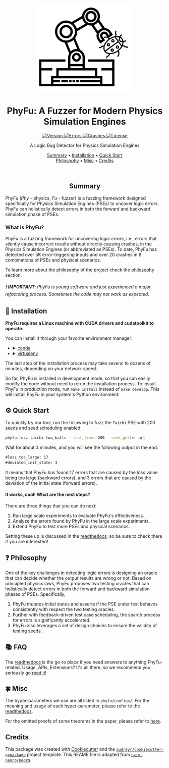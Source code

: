 <div align="center">

<img src="logo.svg" width=300>

# PhyFu: A Fuzzer for Modern Physics Simulation Engines

<a href="#"> ![Version](https://img.shields.io/badge/PhyFu%200.1.0-brightgreen?style=for-the-badge) </a>
<a href="#"> ![Errors](https://img.shields.io/badge/%23errors-5K%2B-9cf?style=for-the-badge) </a>
<a href="#"> ![Crashes](https://img.shields.io/badge/%23crashes-20%2B-7289da?style=for-the-badge) </a>
<a href="#"> ![License](https://img.shields.io/badge/license-GitHub-green?style=for-the-badge)</a>

A Logic Bug Detector for Physics Simulation Engines

[Summary](#summary)
•
[Installation](#-installation)
•
[Quick Start](#-quick-start)
<br>
[Philosophy](#-philosophy)
•
[Misc](#-misc)
•
[Credits](#credits)

</div>

<div align="center">

<br>

## Summary

</div>

PhyFu (_Phy_ - physics, _Fu_ - fuzzer) is a fuzzing framework designed specifically for Physics Simulation Engines (PSEs) to uncover logic errors. PhyFu can holistically detect errors in both the forward and backward simulation phase of PSEs.

### What is PhyFu?

PhyFu is a fuzzing framework for uncovering *logic errors*, i.e., errors that silently cause incorrect results without directly causing crashes, in the Physics Simulation Engines (or abbreviated as PSEs). To date, PhyFu has detected over 5K error-triggering inputs and over 20 crashes in 8 combinations of PSEs and physical scenarios.

To learn more about the philosophy of the project check the [philosophy](#-philosophy) section.

###### :exclamation: **IMPORTANT**: PhyFu is young software and just experienced a major refactoring process. Sometimes the code may not work as expected.

## 🔧 Installation

**PhyFu requires a Linux machine with CUDA drivers and cudatoolkit to operate.**

You can install it through your favorite environment manager:

-
  <details>
  <summary><a href="https://docs.conda.io/en/latest/">conda</a></summary>

  ```bash
  git clone https://github.com/PhyFuzz/phyfu.git
  cd phyfu
  conda create -n phyfu python=3.8
  conda activate phyfu
  make develop
  ```

  </details>

- <details>

  ```bash
  git clone https://github.com/PhyFuzz/phyfu.git
  cd phyfu
  python3 -m pip install --user --upgrade pip
  python3 -m pip install --user virtualenv
  python3 -m venv env
  source env/bin/activate
  make develop
  ```

  <summary><a href="https://virtualenv.pypa.io/en/latest/">virtualenv</a></summary>
  </details>

The last step of the installation process may take several to dozens of minutes, depending on your network speed.

So far, PhyFu is installed in development mode, so that you can easily modify the code without need to rerun the installation process.
To install PhyFu in production mode, run `make install` instead of `make develop`. This will install PhyFu in your system's Python environment.

## ⚙ Quick Start

To quickly try our tool, run the following to fuzz the `Taichi` PSE with 200 seeds and seed scheduling enabled:

```bash
phyfu.fuzz taichi two_balls --test_times 200 --seed_getter art
```

Wait for about 3 minutes, and you will see the following output in the end:

```txt
#loss_too_large: 17
#deviated_init_state: 3
```

It means that PhyFu has found 17 errors that are caused by the loss value being too large (backward errors), and 3 errors that are caused by the deviation of the initial state (forward errors).

#### It works, cool! What are the next steps?

There are three things that you can do next:

1. Run large scale experiments to evaluate PhyFu's effectiveness.
2. Analyze the errors found by PhyFu in the large scale experiments.
3. Extend PhyFu to test more PSEs and physical scenarios.

Setting these up is discussed in the [readthedocs](https://phyfu.readthedocs.io/en/latest/), so be sure to check there if you are interested!

## ❓ Philosophy

One of the key challenges in detecting logic errors is designing an oracle that can decide whether the output results are wrong or not. Based on principled physics laws, PhyFu proposes two testing oracles that can holistically detect errors in both the forward and backward simulation phases of PSEs. Specifically,

1. PhyFu mutates initial states and asserts if the PSE under test behaves consistently with respect the two testing oracles.
2. Further with feedback-driven test case scheduling, the search process for errors is significantly accelerated.
3. PhyFu also leverages a set of design choices to ensure the validity of testing seeds.

## 📚 FAQ

The [readthedocs](https://phyfu.readthedocs.io/en/latest/) is the go-to place if you need answers to anything PhyFu-related. Usage, APIs, Extensions?
It's all there, so we recommend you seriously go [read it](https://phyfu.readthedocs.io/en/latest/)!

## 🍀 Misc

The hyper-parameters we use are all listed in `phyfu/configs/`. For the meaning and usage of each hyper-parameter, please refer to the [readthedocs](https://phyfu.readthedocs.io/en/latest/extension.html).

For the omitted proofs of some theorems in the paper, please refer to [here](https://github.com/PhyFuzz/phyfu/tree/main/docs/proof.pdf).

## Credits

This package was created with [Cookiecutter](https://github.com/audreyr/cookiecutter) and the [`audreyr/cookiecutter-pypackage`](https://github.com/audreyr/cookiecutter-pypackage) project template.
This REAME file is adapted from [`nvim-neorg/neorg`](https://github.com/nvim-neorg/neorg).
